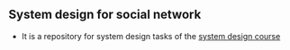 ## System design for social network

* It is a repository for system design tasks of the [system design course](https://balun.courses/courses/system_design)
